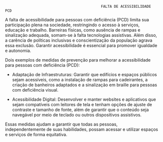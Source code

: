                                                 FALTA DE ACESSIBILIDADE PCD

A falta de acessibilidade para pessoas com deficiência (PCD) limita sua participação plena na sociedade, restringindo o acesso à serviços, educação e trabalho.
Barreiras físicas, como ausência de rampas e sinalização adequada, somam-se à falta tecnologias assistivas. Além disso, a carência de políticas inclusivas e conscientização da população agrava essa exclusão.
Garantir acessibilidade é essencial para promover igualdade e autonomia.


Dois exemplos de medidas de prevenção para melhorar a acessibilidade para pessoas com deficiência (PCD):

- Adaptação de Infraestruturas: Garantir que edifícios e espaços públicos sejam acessíveis, como a instalação de rampas para cadeirantes, a criação de banheiros adaptados e a sinalização em braille para pessoas com deficiência visual.

- Acessibilidade Digital: Desenvolver e manter websites e aplicativos que sejam compatíveis com leitores de tela e tenham opções de ajuste de contraste e tamanho de fonte, além de garantir que o conteúdo seja navegável por meio de teclado ou outros dispositivos assistivos.

Essas medidas ajudam a garantir que todas as pessoas, independentemente de suas habilidades, possam acessar e utilizar espaços e serviços de forma equitativa.




